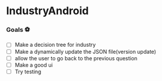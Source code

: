 # IndustryAndroid
### Goals :soccer:
- [ ] Make a decision tree for industry
- [ ] Make a dynamically update the JSON file(version update)
- [ ] allow the user to go back to the previous question
- [ ] Make a good ui
- [ ] Try testing

